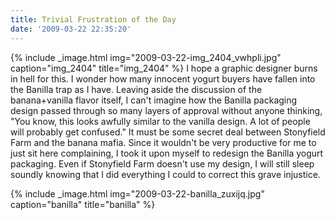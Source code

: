 ```yaml
---
title: Trivial Frustration of the Day
date: '2009-03-22 22:35:20'
---
```



{% include _image.html img="2009-03-22-img_2404_vwhpli.jpg" caption="img_2404" title="img_2404"  %}
I hope a graphic designer burns in hell for this. I wonder how many innocent yogurt buyers have fallen into the Banilla trap as I have. Leaving aside the discussion of the banana+vanilla flavor itself, I can't imagine how the Banilla packaging design passed through so many layers of approval without anyone thinking, "You know, this looks awfully similar to the vanilla design. A lot of people will probably get confused." It must be some secret deal between Stonyfield Farm and the banana mafia.
Since it wouldn't be very productive for me to just sit here complaining, I took it upon myself to redesign the Banilla yogurt packaging. Even if Stonyfield Farm doesn't use my design, I will still sleep soundly knowing that I did everything I could to correct this grave injustice.

{% include _image.html img="2009-03-22-banilla_zuxijq.jpg" caption="banilla" title="banilla"  %}

